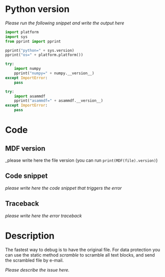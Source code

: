 # Python version
_Please run the following snippet and write the output here_
```python
import platform
import sys
from pprint import pprint

pprint("python=" + sys.version)
pprint("os=" + platform.platform())

try:
    import numpy
    pprint("numpy=" + numpy.__version__)
except ImportError:
    pass

try:
    import asammdf
    pprint("asammdf=" + asammdf.__version__)
except ImportError:
    pass
```
# Code 

  ## MDF version
  _please write here the file version (you can run ``print(MDF(file).version)``)

  ## Code snippet
  _please write here the code snippet that triggers the error_
  
  ## Traceback
  _please write here the error traceback_
  
# Description

The fastest way to debug is to have the original file. For data protection you can use the static 
method _scramble_ to scramble all text blocks, and send the scrambled file by e-mail.

_Please describe the issue here._
